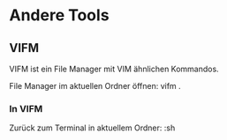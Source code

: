 # Andere Tools

## VIFM

VIFM ist ein File Manager mit VIM ähnlichen Kommandos.

File Manager im aktuellen Ordner öffnen:
vifm .

### In VIFM

Zurück zum Terminal in aktuellem Ordner:
:sh 

